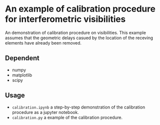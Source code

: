 # An example of calibration procedure for interferometric visibilities

An demonstration of calibration procedure on visibilities. This example assumes that the geometric delays casued by the location of the receving elements have already been removed.

## Dependent

- numpy
- matplotlib
- scipy

## Usage

- `calibration.ipynb` a step-by-step demonstration of the calibration procedure as a jupyter notebook.
- `calibration.py` a example of the calibration procedure.


